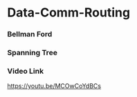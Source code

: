 # Data-Comm-Routing

### Bellman Ford

### Spanning Tree

### Video Link
https://youtu.be/MCOwCoYdBCs 

